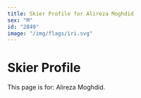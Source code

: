 ```yaml
---
title: Skier Profile for Alireza Moghdid
sex: "M"
id: "2849"
image: "/img/flags/iri.svg" 
---
```


# Skier Profile

This page is for: Alireza Moghdid.
    